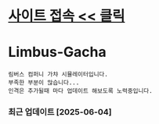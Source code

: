 # [사이트 접속 << 클릭]((https://taehanlee07.github.io/Limbus-Gacha/))
# Limbus-Gacha
```
림버스 컴퍼니 가챠 시뮬레이터입니다.
부족한 부분이 많습니다...
인격은 추가될때 마다 업데이트 해보도록 노력중입니다.
```
### 최근 업데이트 [2025-06-04]

